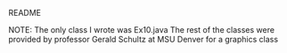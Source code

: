 README

NOTE: The only class I wrote was Ex10.java
The rest of the classes were provided by professor Gerald Schultz at MSU Denver for a graphics class